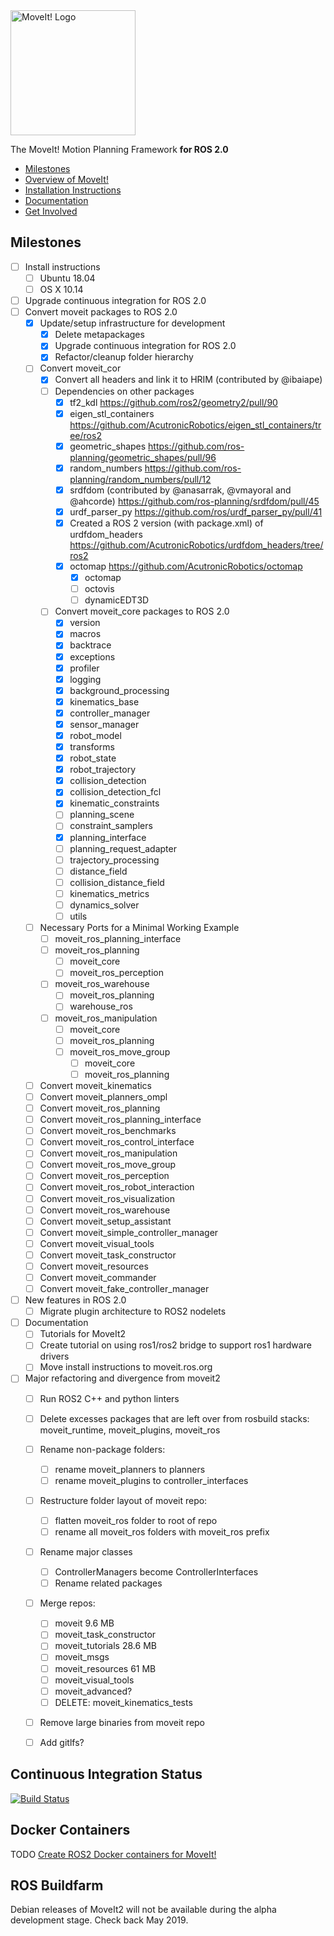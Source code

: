 <img src="http://moveit.ros.org/assets/images/moveit2_logo_black.png" alt="MoveIt! Logo" width="200"/>

The MoveIt! Motion Planning Framework **for ROS 2.0**

- [Milestones](#milestones)
- [Overview of MoveIt!](http://moveit.ros.org)
- [Installation Instructions](http://moveit.ros.org/install/)
- [Documentation](http://moveit.ros.org/documentation/)
- [Get Involved](http://moveit.ros.org/documentation/contributing/)

## Milestones
- [ ] Install instructions
  - [ ] Ubuntu 18.04
  - [ ] OS X 10.14
- [ ] Upgrade continuous integration for ROS 2.0
- [ ] Convert moveit packages to ROS 2.0
  - [x] Update/setup infrastructure for development
    - [x] Delete metapackages
    - [x] Upgrade continuous integration for ROS 2.0
    - [x] Refactor/cleanup folder hierarchy
  - [ ] Convert moveit_cor
    - [x] Convert all headers and link it to HRIM (contributed by @ibaiape)
    - [ ] Dependencies on other packages
      - [x] tf2_kdl https://github.com/ros2/geometry2/pull/90
      - [x] eigen_stl_containers https://github.com/AcutronicRobotics/eigen_stl_containers/tree/ros2
      - [x] geometric_shapes https://github.com/ros-planning/geometric_shapes/pull/96
      - [x] random_numbers https://github.com/ros-planning/random_numbers/pull/12
      - [x] srdfdom (contributed by @anasarrak, @vmayoral and @ahcorde) https://github.com/ros-planning/srdfdom/pull/45
      - [x] urdf_parser_py https://github.com/ros/urdf_parser_py/pull/41
      - [x] Created a ROS 2 version (with package.xml) of urdfdom_headers https://github.com/AcutronicRobotics/urdfdom_headers/tree/ros2
      - [x] octomap https://github.com/AcutronicRobotics/octomap
        - [x]  octomap
        - [ ]  octovis
        - [ ]  dynamicEDT3D
    - [ ] Convert moveit_core packages to ROS 2.0
      - [x] version
      - [x] macros
      - [x] backtrace
      - [x] exceptions
      - [x] profiler
      - [x] logging
      - [x] background_processing
      - [x] kinematics_base
      - [x] controller_manager
      - [x] sensor_manager
      - [x] robot_model
      - [x] transforms
      - [x] robot_state
      - [x] robot_trajectory
      - [x] collision_detection
      - [x] collision_detection_fcl
      - [x] kinematic_constraints
      - [ ] planning_scene
      - [ ] constraint_samplers
      - [x] planning_interface
      - [ ] planning_request_adapter
      - [ ] trajectory_processing
      - [ ] distance_field
      - [ ] collision_distance_field
      - [ ] kinematics_metrics
      - [ ] dynamics_solver
      - [ ] utils
  - [ ] Necessary Ports for a Minimal Working Example
      - [ ] moveit_ros_planning_interface
     -  [ ] moveit_ros_planning
         -   [ ] moveit_core
         -   [ ] moveit_ros_perception
     -  [ ] moveit_ros_warehouse
       -  [ ] moveit_ros_planning
       -  [ ] warehouse_ros
     -  [ ] moveit_ros_manipulation
         -   [ ] moveit_core
         -   [ ] moveit_ros_planning
         -   [ ] moveit_ros_move_group
             -   [ ] moveit_core
             -   [ ] moveit_ros_planning
  - [ ] Convert moveit_kinematics
  - [ ] Convert moveit_planners_ompl
  - [ ] Convert moveit_ros_planning
  - [ ] Convert moveit_ros_planning_interface
  - [ ] Convert moveit_ros_benchmarks
  - [ ] Convert moveit_ros_control_interface
  - [ ] Convert moveit_ros_manipulation
  - [ ] Convert moveit_ros_move_group
  - [ ] Convert moveit_ros_perception
  - [ ] Convert moveit_ros_robot_interaction
  - [ ] Convert moveit_ros_visualization
  - [ ] Convert moveit_ros_warehouse
  - [ ] Convert moveit_setup_assistant
  - [ ] Convert moveit_simple_controller_manager
  - [ ] Convert moveit_visual_tools
  - [ ] Convert moveit_task_constructor
  - [ ] Convert moveit_resources
  - [ ] Convert moveit_commander
  - [ ] Convert moveit_fake_controller_manager
- [ ] New features in ROS 2.0
  - [ ] Migrate plugin architecture to ROS2 nodelets
- [ ] Documentation
  - [ ] Tutorials for MoveIt2
  - [ ] Create tutorial on using ros1/ros2 bridge to support ros1 hardware drivers
  - [ ] Move install instructions to moveit.ros.org
- [ ] Major refactoring and divergence from moveit2
  - [ ] Run ROS2 C++ and python linters
  - [ ] Delete excesses packages that are left over from rosbuild stacks: moveit_runtime, moveit_plugins, moveit_ros
  - [ ] Rename non-package folders:
    - [ ] rename moveit_planners to planners
    - [ ] rename moveit_plugins to controller_interfaces
  - [ ] Restructure folder layout of moveit repo:
    - [ ] flatten moveit_ros folder to root of repo
    - [ ] rename all moveit_ros folders with moveit_ros prefix
  - [ ] Rename major classes
    - [ ] ControllerManagers become ControllerInterfaces
    - [ ] Rename related packages
  - [ ] Merge repos:
    - [ ] moveit 9.6 MB
    - [ ] moveit_task_constructor
    - [ ] moveit_tutorials  28.6 MB
    - [ ] moveit_msgs
    - [ ] moveit_resources  61 MB
    - [ ] moveit_visual_tools
    - [ ] moveit_advanced?
    - [ ] DELETE: moveit_kinematics_tests
  - [ ] Remove large binaries from moveit repo
  - [ ] Add gitlfs?


## Continuous Integration Status

[![Build Status](https://travis-ci.org/ros-planning/moveit2.svg?branch=master)](https://travis-ci.org/ros-planning/moveit2)

## Docker Containers

TODO [Create ROS2 Docker containers for MoveIt!](https://github.com/ros-planning/moveit2/issues/15)

## ROS Buildfarm

Debian releases of MoveIt2 will not be available during the alpha development stage. Check back May 2019.
